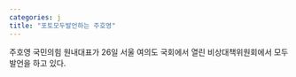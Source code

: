 ```yaml
---
categories: j
title: "포토모두발언하는 주호영"
---
```

 주호영 국민의힘 원내대표가 26일 서울 여의도 국회에서 열린 비상대책위원회에서 모두발언을 하고 있다.